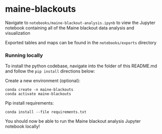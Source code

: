 # maine-blackouts
Navigate to `notebooks/maine-blackout-analysis.ipynb` to view the Jupyter notebook containing all of the Maine blackout data analysis and visualization 

Exported tables and maps can be found in the `notebooks/exports` directory

### Running locally
To install the python codebase, navigate into the folder of this README.md and follow the `pip install` directions below:

Create a new environment (optional):
```
conda create -n maine-blackouts 
conda activate maine-blackouts
```

Pip install requirements:
```
conda install --file requirements.txt
```

You should now be able to run the Maine blackout analysis Jupyter notebook locally!